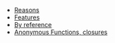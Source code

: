 * [Reasons](/pages/functions.html#reasons)
* [Features](/pages/functions.html#features)
* [By reference](/pages/functions.html#by_reference)
* [Anonymous Functions, closures](/pages/functions.html#anonymous_functions_closures)